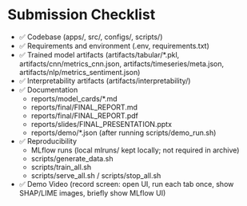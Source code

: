 # Submission Checklist

- ✅ Codebase (apps/, src/, configs/, scripts/)
- ✅ Requirements and environment (.env, requirements.txt)
- ✅ Trained model artifacts (artifacts/tabular/*.pkl, artifacts/cnn/metrics_cnn.json, artifacts/timeseries/meta.json, artifacts/nlp/metrics_sentiment.json)
- ✅ Interpretability artifacts (artifacts/interpretability/)
- ✅ Documentation
  - reports/model_cards/*.md
  - reports/final/FINAL_REPORT.md
  - reports/final/FINAL_REPORT.pdf
  - reports/slides/FINAL_PRESENTATION.pptx
  - reports/demo/*.json (after running scripts/demo_run.sh)
- ✅ Reproducibility
  - MLflow runs (local mlruns/ kept locally; not required in archive)
  - scripts/generate_data.sh
  - scripts/train_all.sh
  - scripts/serve_all.sh / scripts/stop_all.sh
- ✅ Demo Video (record screen: open UI, run each tab once, show SHAP/LIME images, briefly show MLflow UI)

